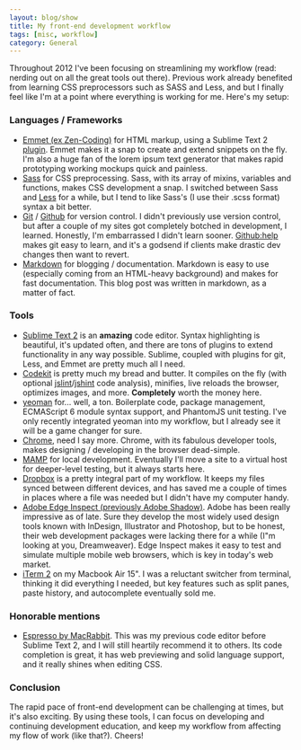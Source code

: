 ```yaml
---
layout: blog/show
title: My front-end development workflow
tags: [misc, workflow]
category: General
---
```


Throughout 2012 I've been focusing on streamlining my workflow (read: nerding out on all the great tools out there). Previous work already benefited from learning CSS preprocessors such as SASS and Less, and but I finally feel like I'm at a point where everything is working for me.  Here's my setup:

### Languages / Frameworks

- [Emmet (ex Zen-Coding)](http://docs.emmet.io/) for HTML markup, using a Sublime Text 2 [plugin](https://github.com/sergeche/emmet-sublime). Emmet makes it a snap to create and extend snippets on the fly. I'm also a huge fan of the lorem ipsum text generator that makes rapid prototyping working mockups quick and painless.
- [Sass](http://sass-lang.com/) for CSS preprocessing. Sass, with its array of mixins, variables and functions, makes CSS development a snap. I switched between Sass and [Less](http://lesscss.org/) for a while, but I tend to like Sass's (I use their .scss format) syntax a bit better.
- [Git](git-scm.com/) / [Github](https://github.com/) for version control. I didn't previously use version control, but after a couple of my sites got completely botched in development, I learned. Honestly, I'm embarrassed I didn't learn sooner. [Github:help](https://help.github.com/) makes git easy to learn, and it's a godsend if clients make drastic dev changes then want to revert.
- [Markdown](http://daringfireball.net/projects/markdown/) for blogging / documentation. Markdown is easy to use (especially coming from an HTML-heavy background) and makes for fast documentation. This blog post was written in markdown, as a matter of fact.

### Tools

- [Sublime Text 2](http://www.sublimetext.com/2) is an **amazing** code editor. Syntax highlighting is beautiful, it's updated often, and there are tons of plugins to extend functionality in any way possible. Sublime, coupled with plugins for git, Less, and Emmet are pretty much all I need.
- [Codekit](http://incident57.com/codekit/) is pretty much my bread and butter. It compiles on the fly (with optional [jslint](http://www.jslint.com/)/[jshint](http://www.jshint.com/) code analysis), minifies, live reloads the browser, optimizes images, and more. **Completely** worth the money here.
- [yeoman](http://yeoman.io/) for... well, a ton. Boilerplate code, package management, ECMAScript 6 module syntax support, and PhantomJS unit testing. I've only recently integrated yeoman into my workflow, but I already see it will be a game changer for sure.
- [Chrome](https://www.google.com/intl/en/chrome/browser/), need I say more. Chrome, with its fabulous developer tools, makes designing / developing in the browser dead-simple.
- [MAMP](http://www.mamp.info/) for local development. Eventually I'll move a site to a virtual host for deeper-level testing, but it always starts here.
- [Dropbox](https://www.dropbox.com) is a pretty integral part of my workflow. It keeps my files synced between different devices, and has saved me a couple of times in places where a file was needed but I didn't have my computer handy.
- [Adobe Edge Inspect (previously Adobe Shadow)](http://html.adobe.com/edge/inspect/). Adobe has been really impressive as of late. Sure they develop the most widely used design tools known with InDesign, Illustrator and Photoshop, but to be honest, their web development packages were lacking there for a while (I"m looking at you, Dreamweaver). Edge Inspect makes it easy to test and simulate multiple mobile web browsers, which is key in today's web market.
- [iTerm 2](http://www.iterm2.com/#/section/home) on my Macbook Air 15". I was a reluctant switcher from terminal, thinking it did everything I needed, but key features such as split panes, paste history, and autocomplete eventually sold me.

### Honorable mentions

- [Espresso by MacRabbit](http://macrabbit.com/espresso/). This was my previous code editor before Sublime Text 2, and I will still heartily recommend it to others. Its code completion is great, it has web previewing and solid language support, and it really shines when editing CSS.

### Conclusion

 The rapid pace of front-end development can be challenging at times, but it's also exciting. By using these tools, I can focus on developing and continuing development education, and keep my workflow from affecting my flow of work (like that?). Cheers!
